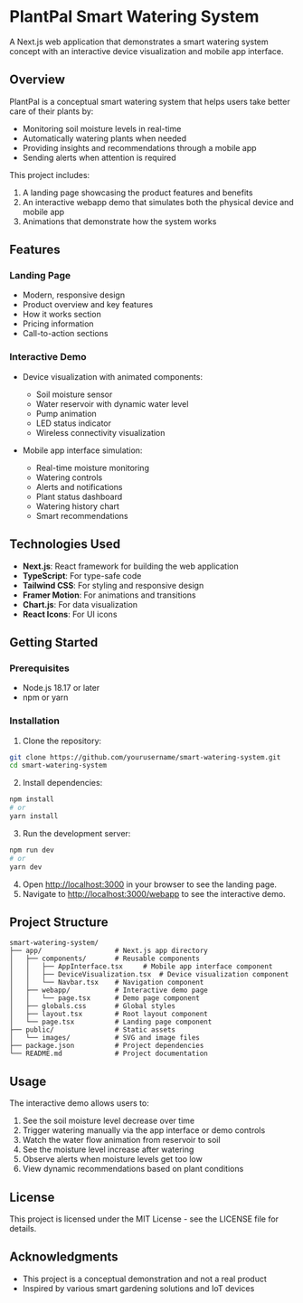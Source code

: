 # PlantPal Smart Watering System

A Next.js web application that demonstrates a smart watering system concept with an interactive device visualization and mobile app interface.

## Overview

PlantPal is a conceptual smart watering system that helps users take better care of their plants by:

- Monitoring soil moisture levels in real-time
- Automatically watering plants when needed
- Providing insights and recommendations through a mobile app
- Sending alerts when attention is required

This project includes:

1. A landing page showcasing the product features and benefits
2. An interactive webapp demo that simulates both the physical device and mobile app
3. Animations that demonstrate how the system works

## Features

### Landing Page
- Modern, responsive design
- Product overview and key features
- How it works section
- Pricing information
- Call-to-action sections

### Interactive Demo
- Device visualization with animated components:
  - Soil moisture sensor
  - Water reservoir with dynamic water level
  - Pump animation
  - LED status indicator
  - Wireless connectivity visualization
  
- Mobile app interface simulation:
  - Real-time moisture monitoring
  - Watering controls
  - Alerts and notifications
  - Plant status dashboard
  - Watering history chart
  - Smart recommendations

## Technologies Used

- **Next.js**: React framework for building the web application
- **TypeScript**: For type-safe code
- **Tailwind CSS**: For styling and responsive design
- **Framer Motion**: For animations and transitions
- **Chart.js**: For data visualization
- **React Icons**: For UI icons

## Getting Started

### Prerequisites

- Node.js 18.17 or later
- npm or yarn

### Installation

1. Clone the repository:
```bash
git clone https://github.com/yourusername/smart-watering-system.git
cd smart-watering-system
```

2. Install dependencies:
```bash
npm install
# or
yarn install
```

3. Run the development server:
```bash
npm run dev
# or
yarn dev
```

4. Open [http://localhost:3000](http://localhost:3000) in your browser to see the landing page.
5. Navigate to [http://localhost:3000/webapp](http://localhost:3000/webapp) to see the interactive demo.

## Project Structure

```
smart-watering-system/
├── app/                  # Next.js app directory
│   ├── components/       # Reusable components
│   │   ├── AppInterface.tsx     # Mobile app interface component
│   │   ├── DeviceVisualization.tsx  # Device visualization component
│   │   └── Navbar.tsx    # Navigation component
│   ├── webapp/           # Interactive demo page
│   │   └── page.tsx      # Demo page component
│   ├── globals.css       # Global styles
│   ├── layout.tsx        # Root layout component
│   └── page.tsx          # Landing page component
├── public/               # Static assets
│   └── images/           # SVG and image files
├── package.json          # Project dependencies
└── README.md             # Project documentation
```

## Usage

The interactive demo allows users to:

1. See the soil moisture level decrease over time
2. Trigger watering manually via the app interface or demo controls
3. Watch the water flow animation from reservoir to soil
4. See the moisture level increase after watering
5. Observe alerts when moisture levels get too low
6. View dynamic recommendations based on plant conditions

## License

This project is licensed under the MIT License - see the LICENSE file for details.

## Acknowledgments

- This project is a conceptual demonstration and not a real product
- Inspired by various smart gardening solutions and IoT devices
